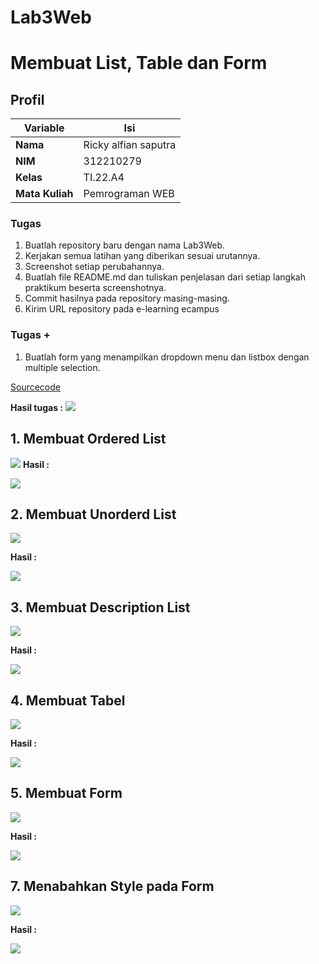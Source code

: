 # Lab3Web
# Membuat List, Table dan Form
## Profil
| Variable | Isi |
| -------- | --- |
| **Nama** | Ricky alfian saputra |
| **NIM** | 312210279 |
| **Kelas** | TI.22.A4 |
| **Mata Kuliah** | Pemrograman WEB |

### Tugas
1. Buatlah repository baru dengan nama Lab3Web.
2. Kerjakan semua latihan yang diberikan sesuai urutannya.
3. Screenshot setiap perubahannya.
4. Buatlah file README.md dan tuliskan penjelasan dari setiap langkah praktikum beserta
screenshotnya.
5. Commit hasilnya pada repository masing-masing.
6. Kirim URL repository pada e-learning ecampus

### Tugas +
1. Buatlah form yang menampilkan dropdown menu dan listbox dengan multiple selection.

[Sourcecode](https://github.com/ricky1211/Lab3Web/blob/main/Lab3Drop.html)

**Hasil tugas :**
![](main/GAMBAR/Screenshot%20(254).png)   

## 1. Membuat Ordered List
![](main/GAMBAR/Screenshot%20(247).png)
**Hasil :**

![](main/GAMBAR/Screenshot%20(248).png)


## 2. Membuat Unorderd List

![](main/GAMBAR/Screenshot%20(249).png)

**Hasil :**

![](main/GAMBAR/Screenshot%20(250).png)


## 3. Membuat Description List

![](main/GAMBAR/Screenshot%20(259).png)

**Hasil :**

![](main/GAMBAR/Screenshot%20(260).png)


## 4. Membuat Tabel

![](main/GAMBAR/Screenshot%20(252).png)

**Hasil :**

![](main/GAMBAR/Screenshot%20(251).png)


## 5. Membuat Form

![](main/GAMBAR/Screenshot%20(256).png)

**Hasil :**

![](main/GAMBAR/Screenshot%20(255).png)


## 7. Menabahkan Style pada Form

![](main/GAMBAR/Screenshot%20(258).png)

**Hasil :**

![](main/GAMBAR/Screenshot%20(257).png)

